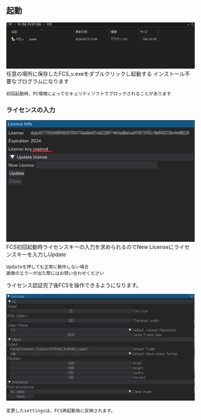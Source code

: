 

## 起動

![](images/003_downloaded.png)
任意の場所に保存したFCS_v.exeをダブルクリックし起動する
インストール不要なプログラムになります


```{note}
初回起動時、PC環境によってセキュリティソフトでブロックされることがあります
```

    

### ライセンスの入力

![](images/003_license_key.png)  
FCS初回起動時ライセンスキーの入力を求められるのでNew Licenseにライセンスキーを入力しUpdate




```{note}
Updateを押しても正常に動作しない場合  
画像のエラーが出た際にはお問い合わせください
```

ライセンス認証完了後FCSを操作できるようになります。

![](images/image7.png)

```{note}
変更したsettingsは、FCS再起動後に反映されます。
```